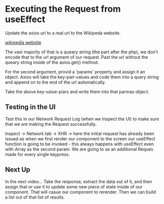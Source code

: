 # Executing the Request from useEffect

Update the axios url to a real url to the Wikipeda website.

[wikipedia website](https://en.wikipedia.org/w/api.php?action=query&list=search&format=json&origin=*&srsearch=programming)

The vast majority of that is a queary string (the part after the php), we don't encode that to the url argument of our request. Past the url without the queary string inside of the axios.get() method.

For the second argument, provid a 'params' property and assign it an object. Axios will take the key-pair-values and code them into a query string and append on to the end of the url automatically.

Take the above key-value-piars and write them into that parmas object.

## Testing in the UI

Test this in our Network Request Log (when we Inspect the UI) to make sure that we are making the Request successfully.

Inspect -> Network tab -> XHR -> here the initial request has already been issued as when we first render our component to the screen our useEffect function is going to be invoked - this always happens with useEffect even with Array as the second param.
We are going to se an additional Reques made for every single keypress.

## Next Up

In the next video...
Take the response, extract the data out of it, and then assign that or use it to update some new piece of state inside of our component. That will casue our component to rerender. Then we can build a list out of that list of results.
